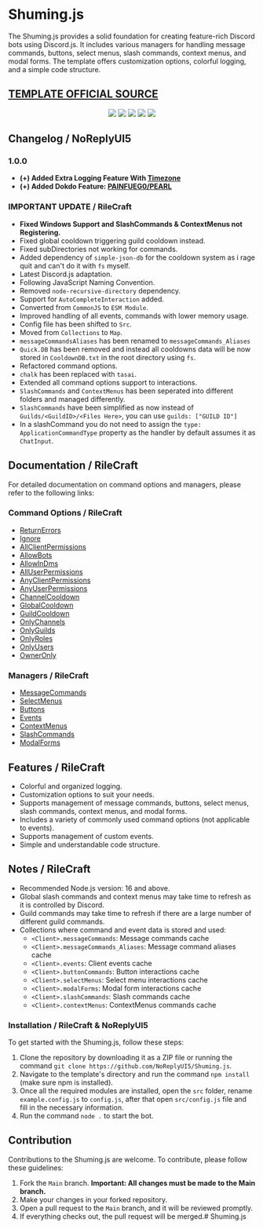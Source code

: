 # Shuming.js

The Shuming.js provides a solid foundation for creating feature-rich Discord bots using Discord.js. It includes various managers for handling message commands, buttons, select menus, slash commands, context menus, and modal forms. The template offers customization options, colorful logging, and a simple code structure.

## [TEMPLATE OFFICIAL SOURCE](https://GitHub.com/RileCraft/DiscordBot-Template)

<p align="center">
  <img src="https://img.shields.io/badge/version-1.0.0-05122A?style=for-the-badge">
  <a href="https://mxtiy.vercel.app/discord/shuming"><img src="https://img.shields.io/badge/discord-invite-5865f2?style=for-the-badge&logo=discord&logoColor=white"></a>
  <img src="https://img.shields.io/github/issues/NoReplyUI5/Shuming.js.svg?style=for-the-badge">
  <img src="https://img.shields.io/github/forks/NoReplyUI5/Shuming.js.svg?style=for-the-badge">
  <img src="https://img.shields.io/github/stars/NoReplyUI5/Shuming.js.svg?style=for-the-badge">
</p>

## Changelog / NoReplyUI5
### 1.0.0
- **(+) Added Extra Logging Feature With [Timezone](https://npmjs.org/package/moment-timezone)**
- **(+) Added Dokdo Feature: [PAINFUEG0/PEARL]( https://github.com/painfuego/pearl/tree/main/dokdo)**

### IMPORTANT UPDATE / RileCraft

- **Fixed Windows Support and SlashCommands & ContextMenus not Registering.**
- Fixed global cooldown triggering guild cooldown instead.
- Fixed subDirectories not working for commands.
- Added dependency of `simple-json-db` for the cooldown system as i rage quit and can't do it with `fs` myself.
- Latest Discord.js adaptation.
- Following JavaScript Naming Convention.
- Removed `node-recursive-directory` dependency.
- Support for `AutoCompleteInteraction` added.
- Converted from `CommonJS` to `ESM Module`.
- Improved handling of all events, commands with lower memory usage.
- Config file has been shifted to `Src`.
- Moved from `Collections` to `Map`.
- `messageCommandsAliases` has been renamed to `messageCommands_Aliases`
- `Quick.DB` has been removed and instead all cooldowns data will be now stored in `CooldownDB.txt` in the root directory using `fs`.
- Refactored command options.
- `chalk` has been replaced with `tasai`.
- Extended all command options support to interactions.
- `SlashCommands` and `ContextMenus` has been seperated into different folders and managed differently.
- `SlashCommands` have been simplified as now instead of `Guilds/<GuildID>/<Files Here>`, you can use `guilds: ["GUILD ID"]`
- In a slashCommand you do not need to assign the `type: ApplicationCommandType` property as the handler by default assumes it as `ChatInput`.

## Documentation / RileCraft

For detailed documentation on command options and managers, please refer to the following links:

### Command Options / RileCraft

- [ReturnErrors](/.github/DOCS/commandOptions/returnErrors.md)
- [Ignore](/.github/DOCS/commandOptions/ignore.md)
- [AllClientPermissions](/.github/DOCS/commandOptions/allClientPermissions.md)
- [AllowBots](/.github/DOCS/commandOptions/allowBots.md)
- [AllowInDms](/.github/DOCS/commandOptions/allowInDms.md)
- [AllUserPermissions](/.github/DOCS/commandOptions/allUserPermissions.md)
- [AnyClientPermissions](/.github/DOCS/commandOptions/anyClientPermissions.md)
- [AnyUserPermissions](/.github/DOCS/commandOptions/anyUserPermissions.md)
- [ChannelCooldown](/.github/DOCS/commandOptions/channelCooldown.md)
- [GlobalCooldown](/.github/DOCS/commandOptions/globalCooldown.md)
- [GuildCooldown](/.github/DOCS/commandOptions/guildCooldown.md)
- [OnlyChannels](/.github/DOCS/commandOptions/onlyChannels.md)
- [OnlyGuilds](/.github/DOCS/commandOptions/onlyGuilds.md)
- [OnlyRoles](/.github/DOCS/commandOptions/onlyRoles.md)
- [OnlyUsers](/.github/DOCS/commandOptions/onlyUsers.md)
- [OwnerOnly](/.github/DOCS/commandOptions/ownerOnly.md)

### Managers / RileCraft

- [MessageCommands](/.github/DOCS/managers/messageCommands.md)
- [SelectMenus](/.github/DOCS/managers/selectMenus.md)
- [Buttons](/.github/DOCS/managers/buttons.md)
- [Events](/.github/DOCS/managers/events.md)
- [ContextMenus](/.github/DOCS/managers/contextMenus.md)
- [SlashCommands](/.github/DOCS/managers/slashCommands.md)
- [ModalForms](/.github/DOCS/managers/modalForms.md)

## Features / RileCraft

- Colorful and organized logging.
- Customization options to suit your needs.
- Supports management of message commands, buttons, select menus, slash commands, context menus, and modal forms.
- Includes a variety of commonly used command options (not applicable to events).
- Supports management of custom events.
- Simple and understandable code structure.

## Notes / RileCraft

- Recommended Node.js version: 16 and above.
- Global slash commands and context menus may take time to refresh as it is controlled by Discord.
- Guild commands may take time to refresh if there are a large number of different guild commands.
- Collections where command and event data is stored and used:
  - `<Client>.messageCommands`: Message commands cache
  - `<Client>.messageCommands_Aliases`: Message command aliases cache
  - `<Client>.events`: Client events cache
  - `<Client>.buttonCommands`: Button interactions cache
  - `<Client>.selectMenus`: Select menu interactions cache
  - `<Client>.modalForms`: Modal form interactions cache
  - `<Client>.slashCommands`: Slash commands cache
  - `<Client>.contextMenus`: ContextMenus commands cache

### Installation / RileCraft & NoReplyUI5

To get started with the Shuming.js, follow these steps:

1. Clone the repository by downloading it as a ZIP file or running the command `git clone https://github.com/NoReplyUI5/Shuming.js`.
2. Navigate to the template's directory and run the command `npm install` (make sure npm is installed).
3. Once all the required modules are installed, open the `src` folder, rename `example.config.js` to `config.js`, after that open `src/config.js` file and fill in the necessary information.
4. Run the command `node .` to start the bot.

## Contribution

Contributions to the Shuming.js are welcome. To contribute, please follow these guidelines:

1. Fork the `Main` branch. **Important: All changes must be made to the Main branch.**
2. Make your changes in your forked repository.
3. Open a pull request to the `Main` branch, and it will be reviewed promptly.
4. If everything checks out, the pull request will be merged.# Shuming.js
